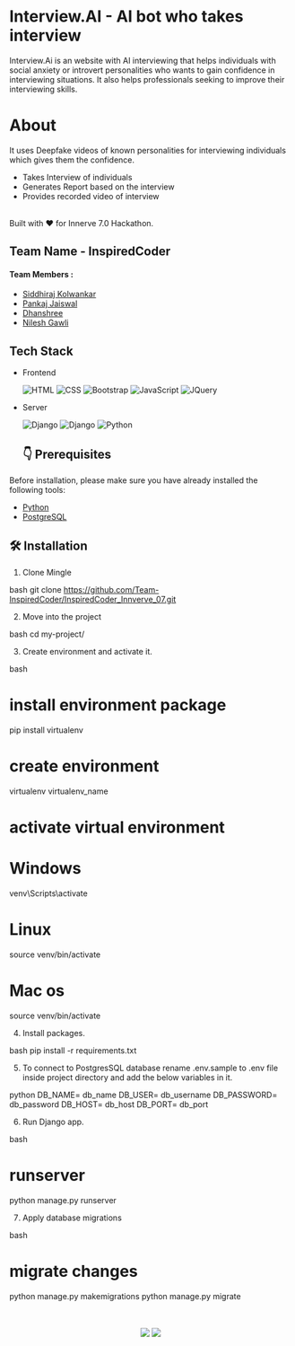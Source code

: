 # Interview.AI - AI bot who takes interview


<!--   <h1> <img height="100" width="250" alt="Interview.AI" src="https://user-images.githubusercontent.com/71089075/222932602-39a29a61-7f71-4d48-a120-0bf37d851976.png"> </h1> -->
Interview.Ai is an website with AI interviewing that helps individuals with social anxiety or introvert personalities who wants to gain confidence in interviewing situations. It also helps professionals seeking to improve their interviewing skills.

 # About
  It uses Deepfake videos of known personalities for interviewing individuals which gives them the confidence.

  - Takes Interview of individuals
  - Generates Report based on the interview
  - Provides recorded video of interview
  <br>
  Built with ❤️ for Innerve 7.0 Hackathon.


## Team Name - InspiredCoder

#### Team Members :

- [Siddhiraj Kolwankar](https://github.com/Kolwankar-Siddhiraj)
- [Pankaj Jaiswal](https://github.com/PankajJaisu)
- [Dhanshree](https://github.com/dhanshree)
- [Nilesh Gawli](https://github.com/nileshgawli)

## Tech Stack

- Frontend

  <img alt="HTML" src="https://img.shields.io/badge/HTML5-E34F26?style=for-the-badge&logo=html5&logoColor=white"/>
  <img alt="CSS" src="https://img.shields.io/badge/CSS3-1572B6?style=for-the-badge&logo=css3&logoColor=white"/> 
    <img alt="Bootstrap" src="https://img.shields.io/badge/bootstrap%20-%23563D7C.svg?&style=for-the-badge&logo=bootstrap&logoColor=white"/>
  <img alt="JavaScript" src="https://img.shields.io/badge/JavaScript-323330?style=for-the-badge&logo=javascript&logoColor=F7DF1E"/>
  <img alt="JQuery" src="https://img.shields.io/badge/jQuery-0769AD?style=for-the-badge&logo=jquery&logoColor=white"/> 

- Server

  <img alt="Django" src="https://img.shields.io/badge/Django-092E20?style=for-the-badge&logo=django&logoColor=white"/>
  <img alt="Django" src="https://img.shields.io/badge/PostgreSQL-316192?style=for-the-badge&logo=postgresql&logoColor=white"/> 
  <img alt="Python" src="https://img.shields.io/badge/Python-3776AB?style=for-the-badge&logo=python&logoColor=white"/>
  
  ## 👇 Prerequisites

Before installation, please make sure you have already installed the following tools:

- [Python](https://www.python.org/downloads/release/python-3916/)
- [PostgreSQL](https://www.postgresql.org/download/)

## 🛠️ Installation

1. Clone Mingle

bash
  git clone https://github.com/Team-InspiredCoder/InspiredCoder_Innverve_07.git


2. Move into the project

bash
  cd my-project/


3. Create environment and activate it.

bash
  # install environment package
  pip install virtualenv

  # create environment
  virtualenv virtualenv_name

  # activate virtual environment
  # Windows
  venv\Scripts\activate
  # Linux
  source venv/bin/activate
  # Mac os
  source venv/bin/activate


4. Install packages.

bash
pip install -r requirements.txt


5. To connect to PostgresSQL database rename .env.sample to .env file inside project directory and add the below variables in it.

python
DB_NAME= db_name
DB_USER= db_username
DB_PASSWORD= db_password
DB_HOST= db_host
DB_PORT= db_port


6. Run Django app.

bash
# runserver
python manage.py runserver


7. Apply database migrations

bash
# migrate changes
python manage.py makemigrations
python manage.py migrate


<br/>
<br/>
<div align="center">
  <img src="https://forthebadge.com/images/badges/built-with-love.svg">
  <img src="https://forthebadge.com/images/badges/made-with-python.svg">
</div>

